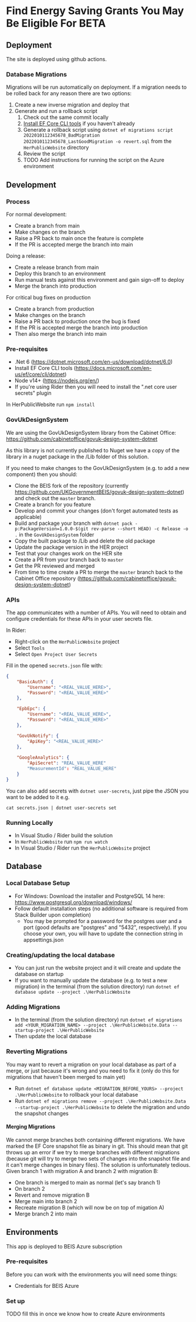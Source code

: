 # Find Energy Saving Grants You May Be Eligible For BETA

## Deployment

The site is deployed using github actions.

### Database Migrations

Migrations will be run automatically on deployment. If a migration needs to be rolled back for any reason there are two options:
1. Create a new inverse migration and deploy that
2. Generate and run a rollback script
   1. Check out the same commit locally
   2. [Install EF Core CLI tools](https://docs.microsoft.com/en-us/ef/core/cli/dotnet) if you haven't already
   3. Generate a rollback script using `dotnet ef migrations script 2022010112345678_BadMigration 2022010112345678_LastGoodMigration -o revert.sql` from the `HerPublicWebsite` directory
   4. Review the script 
   5. TODO Add instructions for running the script on the Azure environment

## Development

### Process

For normal development:
- Create a branch from main
- Make changes on the branch
- Raise a PR back to main once the feature is complete
- If the PR is accepted merge the branch into main

Doing a release:
- Create a release branch from main
- Deploy this branch to an environment
- Run manual tests against this environment and gain sign-off to deploy
- Merge the branch into production

For critical bug fixes on production
- Create a branch from production
- Make changes on the branch
- Raise a PR back to production once the bug is fixed
- If the PR is accepted merge the branch into production
- Then also merge the branch into main

### Pre-requisites

- .Net 6 (https://dotnet.microsoft.com/en-us/download/dotnet/6.0)
- Install EF Core CLI tools (https://docs.microsoft.com/en-us/ef/core/cli/dotnet)
- Node v14+ (https://nodejs.org/en/)
- If you're using Rider then you will need to install the ".net core user secrets" plugin

In HerPublicWebsite run `npm install`

### GovUkDesignSystem

We are using the GovUkDesignSystem library from the Cabinet Office: https://github.com/cabinetoffice/govuk-design-system-dotnet

As this library is not currently published to Nuget we have a copy of the library in a nuget package in the /Lib folder of this solution.

If you need to make changes to the GovUkDesignSystem (e.g. to add a new component) then you should:
- Clone the BEIS fork of the repository (currently https://github.com/UKGovernmentBEIS/govuk-design-system-dotnet) and check out the `master` branch.
- Create a branch for you feature
- Develop and commit your changes (don't forget automated tests as applicable)
- Build and package your branch with `dotnet pack -p:PackageVersion=1.0.0-$(git rev-parse --short HEAD) -c Release -o .` in the `GovUkDesignSystem` folder
- Copy the built package to /Lib and delete the old package
- Update the package version in the HER project
- Test that your changes work on the HER site
- Create a PR from your branch back to `master`
- Get the PR reviewed and merged
- From time to time create a PR to merge the `master` branch back to the Cabinet Office repository (https://github.com/cabinetoffice/govuk-design-system-dotnet)

### APIs

The app communicates with a number of APIs. You will need to obtain and configure credentials for these APIs in your user secrets file.

In Rider:
- Right-click on the `HerPublicWebsite` project
- Select `Tools`
- Select `Open Project User Secrets`

Fill in the opened `secrets.json` file with:

```json
{
    "BasicAuth": {
        "Username": "<REAL_VALUE_HERE>",
        "Password": "<REAL_VALUE_HERE>"
    },

    "EpbEpc": {
        "Username": "<REAL_VALUE_HERE>",
        "Password": "<REAL_VALUE_HERE>"
    },

    "GovUkNotify": {
        "ApiKey": "<REAL_VALUE_HERE>"
    },
   
    "GoogleAnalytics": {
        "ApiSecret": "REAL_VALUE_HERE"
        "MeasurementId": "REAL_VALUE_HERE"
    }
}
```

You can also add secrets with `dotnet user-secrets`, just pipe the JSON you want to be added to it e.g.
```
cat secrets.json | dotnet user-secrets set
```

### Running Locally

- In Visual Studio / Rider build the solution
- In `HerPublicWebsite` run `npm run watch`
- In Visual Studio / Rider run the `HerPublicWebsite` project

## Database

### Local Database Setup

- For Windows: Download the installer and PostgreSQL 14 here: https://www.postgresql.org/download/windows/
- Follow default installation steps (no additional software is required from Stack Builder upon completion)
  - You may be prompted for a password for the postgres user and a port (good defaults are "postgres" and "5432", respectively). If you choose your own, you will have to update the connection string in appsettings.json

### Creating/updating the local database

- You can just run the website project and it will create and update the database on startup
- If you want to manually update the database (e.g. to test a new migration) in the terminal (from the solution directory) run `dotnet ef database update --project .\HerPublicWebsite`

### Adding Migrations

- In the terminal (from the solution directory) run `dotnet ef migrations add <YOUR_MIGRATION_NAME> --project .\HerPublicWebsite.Data --startup-project .\HerPublicWebsite`
- Then update the local database

### Reverting Migrations

You may want to revert a migration on your local database as part of a merge, or just because it's wrong and you need to fix it (only do this for migrations that haven't been merged to main yet)
- Run `dotnet ef database update <MIGRATION_BEFORE_YOURS> --project .\HerPublicWebsite` to rollback your local database
- Run `dotnet ef migrations remove --project .\HerPublicWebsite.Data --startup-project .\HerPublicWebsite` to delete the migration and undo the snapshot changes

#### Merging Migrations

We cannot merge branches both containing different migrations. We have marked the EF Core snapshot file as binary in git. This should mean that git throws up an error if we try to merge branches with different migrations
(because git will try to merge two sets of changes into the snapshot file and it can't merge changes in binary files).
The solution is unfortunately tedious. Given branch 1 with migration A and branch 2 with migration B:
- One branch is merged to main as normal (let's say branch 1)
- On branch 2
- Revert and remove migration B
- Merge main into branch 2
- Recreate migration B (which will now be on top of migation A)
- Merge branch 2 into main

## Environments

This app is deployed to BEIS Azure subscription

### Pre-requisites

Before you can work with the environments you will need some things:
- Credentials for BEIS Azure

### Set up

TODO fill this in once we know how to create Azure environments
